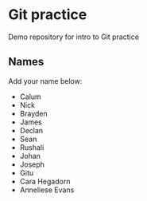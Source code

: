 # Git practice
Demo repository for intro to Git practice

## Names
Add your name below:
- Calum
- Nick
- Brayden
- James
- Declan
- Sean
- Rushali
- Johan
- Joseph
- Gitu
- Cara Hegadorn
- Anneliese Evans
